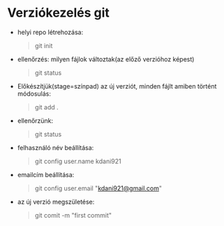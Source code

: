 # Verziókezelés git

- helyi repo létrehozása:
    
    > git init 
    
- ellenőrzés: milyen fájlok változtak(az előző verzióhoz képest)
    >git status
- Előkészítjük(stage=színpad) az új verziót, minden fájlt amiben történt módosulás:
    >git add .
- ellenőrzünk:
    > git status
- felhasználó név beállítása:
    >git config user.name kdani921
- emailcím beállítása:
    > git config user.email "kdani921@gmail.com"
- az új verzió megszületése:
    > git comit -m "first commit"
